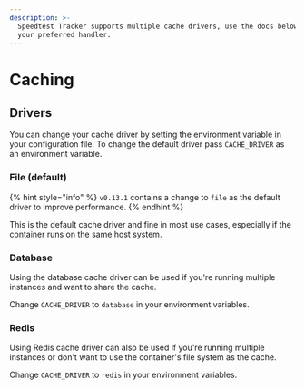 ```yaml
---
description: >-
  Speedtest Tracker supports multiple cache drivers, use the docs below to setup
  your preferred handler.
---
```


# Caching

## Drivers

You can change your cache driver by setting the environment variable in your configuration file. To change the default driver pass `CACHE_DRIVER` as an environment variable.

### File (default)

{% hint style="info" %}
`v0.13.1` contains a change to `file` as the default driver to improve performance.
{% endhint %}

This is the default cache driver and fine in most use cases, especially if the container runs on the same host system.

### Database

Using the database cache driver can be used if you're running multiple instances and want to share the cache.&#x20;

Change `CACHE_DRIVER` to `database` in your environment variables.

### Redis

Using Redis cache driver can also be used if you're running multiple instances or don't want to use the container's file system as the cache.&#x20;

Change `CACHE_DRIVER` to `redis` in your environment variables.
